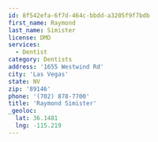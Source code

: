 ```yaml
---
id: 8f542efa-6f7d-464c-bbdd-a3205f9f7bdb
first_name: Raymond
last_name: Simister
license: DMD
services:
  - Dentist
category: Dentists
address: '1655 Westwind Rd'
city: 'Las Vegas'
state: NV
zip: '89146'
phone: '(702) 878-7700'
title: 'Raymond Simister'
_geoloc:
  lat: 36.1481
  lng: -115.219
---
```

